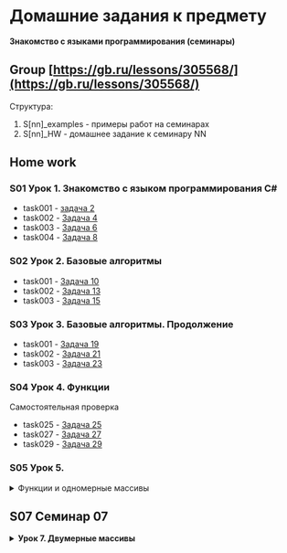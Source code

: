 # Домашние задания к предмету 
  **Знакомство с языками программирования (семинары)**
## Group [https://gb.ru/lessons/305568/](https://gb.ru/lessons/305568/)
Структура:
1. S\[nn\]_examples - примеры работ на семинарах  
2. S\[nn\]_HW - домашнее задание к семинару NN


## Home work
### S01 Урок 1. Знакомство с языком программирования С#
* task001 - [задача 2](./S01_HW/task001/Program.cs)
* task002 - [Задача 4](./S01_HW/task002/Program.cs)  
* task003 - [Задача 6](./S01_HW/task003/Program.cs)  
* task004 - [Задача 8](./S01_HW/task004/Program.cs)
### S02 Урок 2. Базовые алгоритмы
* task001 - [Задача 10](./S02_HW/task10/Program.cs)
* task002 - [Задача 13](./S02_HW/task13/task013.cs)
* task003 - [Задача 15](./S02_HW/taks15/task15.cs)

### S03 Урок 3. Базовые алгоритмы. Продолжение

* task001 - [Задача 19](./S03_HW/task019/task019.cs)
* task002 - [Задача 21](./S03_HW/task021/task021.cs)
* task003 - [Задача 23](./S03_HW/task023/Program.cs)

### S04 Урок 4. Функции

Самостоятельная проверка
* task025 - [Задача 25](./S04_HW/task025/Program.cs)
* task027 - [Задача 27](./S04_HW/task027/Program.cs)
* task029 - [Задача 29](./S04_HW/task029/Program.cs)

### S05 Урок 5. 
<details>
<summary>Функции и одномерные массивы</summary>

* examples - [seminar](./S05_HW/examples/)
<details>
<summary>Задача 34:</summary>
Задайте массив заполненный случайными положительными трёхзначными числами. Напишите программу, которая покажет количество чётных чисел в массиве.<br>
[345, 897, 568, 234] -> 2
</details>

 * task034 - [Задача 34](./S05_HW/task034/Program.cs)  

<details>
<summary>Задача 36:</summary>
Задайте одномерный массив, заполненный случайными числами. Найдите сумму элементов, стоящих на нечётных позициях.<br>
[3, 7, 23, 12] -> 19<br>
[-4, -6, 89, 6] -> 0
</details>

* task036 - [Задача 36](./S05_HW/task036/Program.cs)  

<details>
<summary>Задача 38:</summary>
Задайте массив вещественных чисел. Найдите разницу между максимальным и минимальным элементов массива.<br>
[3 7 22 2 78] -> 76
</details>

* task038 - [Задача 38](./S05_HW/task038/Program.cs)
</details>

## S07 Семинар 07

<details>
<summary> <b>Урок 7. Двумерные массивы</b> </summary>


<details>
<summary>Задача 47</summary>
Задача 47. Задайте двумерный массив размером m×n, заполненный случайными вещественными числами.</br>
m = 3, n = 4.</br>
0,5 7 -2 -0,2</br>
1 -3,3 8 -9,9</br>
8 7,8 -7,1 9</br>
<p>Решение: <a href="./S07_HW/task047/Program.cs" title="task047"> task047.Prorgam.sc </a></p>
</details>


</details>